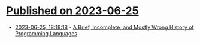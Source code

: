 # [Published on 2023-06-25](index.md)

* [2023-06-25, 18:18:18](https://lobste.rs/s/0qasjz/brief_incomplete_mostly_wrong_history) - [A Brief, Incomplete, and Mostly Wrong History of Programming Languages](http://james-iry.blogspot.com/2009/05/brief-incomplete-and-mostly-wrong.html)
